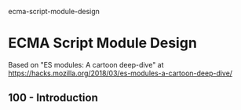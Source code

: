 ecma-script-module-design
# ECMA Script Module Design

Based on "ES modules: A cartoon deep-dive" at https://hacks.mozilla.org/2018/03/es-modules-a-cartoon-deep-dive/

## 100 - Introduction
